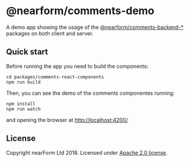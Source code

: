 # @nearform/comments-demo

A demo app showing the usage of the [@nearform/comments-backend-\*][comments] packages on both client and server.

## Quick start

Before running the app you need to build the components:

```
cd packages/comments-react-components
npm run build
```

Then, you can see the demo of the comments componentes running:

```
npm install
npm run watch
```

and opening the browser at [http://localhost:4200/](http://localhost:4200/)

## License

Copyright nearForm Ltd 2018. Licensed under [Apache 2.0 license][license].

[comments]: https://github.com/nearform/comments/tree/master/packages
[license]: ./LICENSE.md
